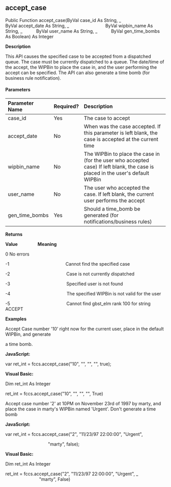 accept_case
-----------

Public Function accept_case(ByVal case_id As String, _
                            ByVal accept_date As String, _
                            ByVal wipbin_name As String, _
          ByVal user_name As String, _
          ByVal gen_time_bombs As Boolean) As Integer

**Description**

This API causes the specified case to be accepted from a dispatched queue. The case must be currently dispatched to a queue. The date/time of the accept, the WIPBin to place the case in, and the user performing the accept can be specified. The API can also generate a time bomb (for business rule notification).

#### Parameters

| Parameter Name | Required? | Description |
|:--- |:--- |:--- |
| case_id | Yes | The case to accept |
| accept_date | No | When was the case accepted. If this parameter is left blank, the case is accepted at the current time |
| wipbin_name | No | The WIPBin to place the case in (for the user who accepted case) If left blank, the case is placed in the user's default WIPBin |
| user_name | No | The user who accepted the case. If left blank, the current user performs the accept |
| gen_time_bombs | Yes | Should a time_bomb be generated (for notifications/business rules) |

**Returns**

**Value**                **Meaning**

0 No errors

-1                                             Cannot find the specified case

-2                                             Case is not currently dispatched

-3                                             Specified user is not found

-4                                             The specified WIPBin is not valid for the user

-5                                             Cannot find gbst_elm rank 100 for string ACCEPT

**Examples**

 Accept Case number '10' right now for the current user, place in the default WIPBin, and generate

a time bomb.

**JavaScript:**

var ret_int = fccs.accept_case("10", "", "", "", true);

**Visual Basic:**

Dim ret_int As Integer

ret_int = fccs.accept_case("10", "", "", "", True)

 Accept case number '2' at 10PM on November 23rd of 1997 by marty, and place the case in marty's WIPBin named 'Urgent'. Don't generate a time bomb

**JavaScript:**

var ret_int = fccs.accept_case("2", "11/23/97 22:00:00", "Urgent",

                                  "marty", false);

**Visual Basic:**

Dim ret_int As Integer

ret_int = fccs.accept_case("2", "11/23/97 22:00:00", "Urgent", _
                           "marty", False)
